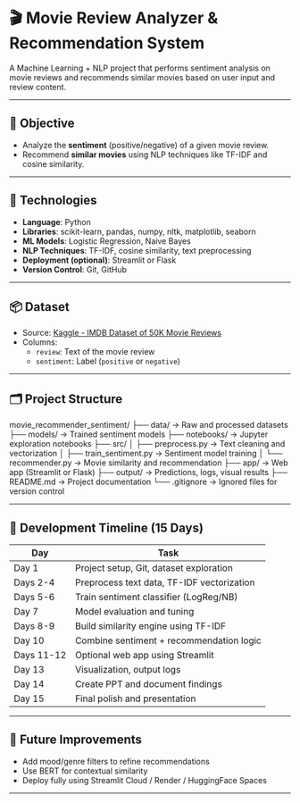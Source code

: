 # 🎬 Movie Review Analyzer & Recommendation System

A Machine Learning + NLP project that performs sentiment analysis on movie reviews and recommends similar movies based on user input and review content.

---

## 🎯 Objective

- Analyze the **sentiment** (positive/negative) of a given movie review.
- Recommend **similar movies** using NLP techniques like TF-IDF and cosine similarity.

---

## 🧠 Technologies

- **Language**: Python
- **Libraries**: scikit-learn, pandas, numpy, nltk, matplotlib, seaborn
- **ML Models**: Logistic Regression, Naive Bayes
- **NLP Techniques**: TF-IDF, cosine similarity, text preprocessing
- **Deployment (optional)**: Streamlit or Flask
- **Version Control**: Git, GitHub

---

## 📦 Dataset

- Source: [Kaggle - IMDB Dataset of 50K Movie Reviews](https://www.kaggle.com/datasets/lakshmi25npathi/imdb-dataset-of-50k-movie-reviews)
- Columns:
  - `review`: Text of the movie review
  - `sentiment`: Label (`positive` or `negative`)

---

## 🗂️ Project Structure

movie_recommender_sentiment/
├── data/ → Raw and processed datasets
├── models/ → Trained sentiment models
├── notebooks/ → Jupyter exploration notebooks
├── src/
│ ├── preprocess.py → Text cleaning and vectorization
│ ├── train_sentiment.py → Sentiment model training
│ └── recommender.py → Movie similarity and recommendation
├── app/ → Web app (Streamlit or Flask)
├── output/ → Predictions, logs, visual results
├── README.md → Project documentation
└── .gitignore → Ignored files for version control


---

## 📅 Development Timeline (15 Days)

| Day        | Task                                       |
|------------|--------------------------------------------|
| Day 1      | Project setup, Git, dataset exploration    |
| Days 2-4   | Preprocess text data, TF-IDF vectorization |
| Days 5-6   | Train sentiment classifier (LogReg/NB)     |
| Day 7      | Model evaluation and tuning                |
| Days 8-9   | Build similarity engine using TF-IDF       |
| Day 10     | Combine sentiment + recommendation logic   |
| Days 11-12 | Optional web app using Streamlit           |
| Day 13     | Visualization, output logs                 |
| Day 14     | Create PPT and document findings           |
| Day 15     | Final polish and presentation              |

---

## 🌱 Future Improvements

- Add mood/genre filters to refine recommendations
- Use BERT for contextual similarity
- Deploy fully using Streamlit Cloud / Render / HuggingFace Spaces

---
